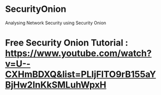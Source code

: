 # SecurityOnion
Analysing Network Security using Security Onion
# Free Security Onion Tutorial : https://www.youtube.com/watch?v=U--CXHmBDXQ&list=PLljFlTO9rB155aYBjHw2InKkSMLuhWpxH
